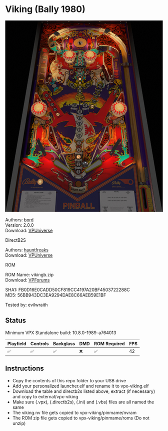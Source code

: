 # Viking (Bally 1980)

![Table Preview](https://github.com/evilwraith/vpx-images/blob/main/vpx-viking.jpg)

Authors: [bord](https://vpuniverse.com/profile/23579-goldchicco/)  
Version: 2.0.0  
Download: [VPUniverse](https://vpuniverse.com/files/file/12163-viking-bally-1980/)

DirectB2S

Authors: [hauntfreaks](https://vpuniverse.com/profile/5216-hauntfreaks/)  
Download: [VPUniverse](https://vpuniverse.com/files/file/15810-viking-bally-1980-b2s/)

ROM

ROM Name: vikingb.zip  
Download: [VPForums](https://www.vpforums.org/index.php?app=downloads&showfile=675)  

SHA1: FB0D16E0CADD50CF819CC4197A20BF4503722288C  
MD5:  56BB943DC3EA9294DAE8C66AEB59E1BF 

Tested by: evilwraith

## Status 

Minimum VPX Standalone build: 10.8.0-1989-a764013

| Playfield | Controls | Backglass | DMD | ROM Required | FPS | 
|-----------|----------|-----------|-----|--------------|-----|
| :white_check_mark: | :white_check_mark: | :white_check_mark: | :x: | :white_check_mark: | 42 |

## Instructions

- Copy the contents of this repo folder to your USB drive
- Add your personalized launcher.elf and rename it to vpx-viking.elf
- Download the table and directb2s listed above, extract (if necessary) and copy to external/vpx-viking
- Make sure (.vpx), (.directb2s), (.ini) and (.vbs) files are all named the same
- The viking.nv file gets copied to vpx-viking/pinmame/nvram
- The ROM zip file gets copied to vpx-viking/pinmame/roms (Do not unzip)
